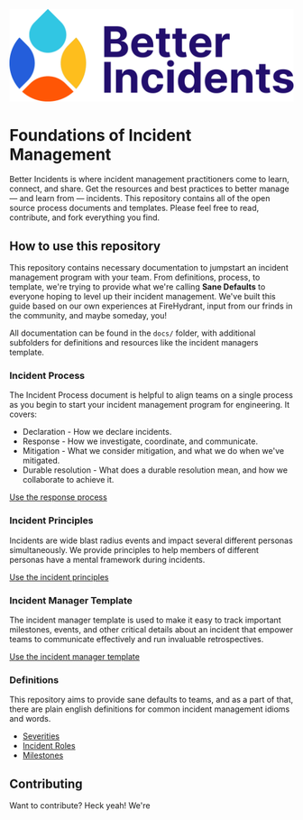 ![better incidents logo](assets/images/logo.svg)

# Foundations of Incident Management

Better Incidents is where incident management practitioners come to learn, connect, and share. Get the resources and best practices to better manage — and learn from — incidents. This repository contains all of the open source process documents and templates. Please feel free to read, contribute, and fork everything you find.

## How to use this repository

This repository contains necessary documentation to jumpstart an incident management program with your team. From definitions, process, to template, we're trying to provide what we're calling **Sane Defaults** to everyone hoping to level up their incident management. We've built this guide based on our own experiences at FireHydrant, input from our frinds in the community, and maybe someday, you!

All documentation can be found in the `docs/` folder, with additional subfolders for definitions and resources like the incident managers template.

### Incident Process

The Incident Process document is helpful to align teams on a single process as you begin to start your incident management program for engineering. It covers:

* Declaration - How we declare incidents.
* Response - How we investigate, coordinate, and communicate.
* Mitigation - What we consider mitigation, and what we do when we've mitigated.
* Durable resolution - What does a durable resolution mean, and how we collaborate to achieve it.

[Use the response process](docs/incident_process.md)

### Incident Principles

Incidents are wide blast radius events and impact several different personas simultaneously. We provide principles to help members of different personas have a mental framework during incidents.

[Use the incident principles](docs/incident_principles.md)

### Incident Manager Template

The incident manager template is used to make it easy to track important milestones, events, and other critical details about an incident that empower teams to communicate effectively and run invaluable retrospectives.

[Use the incident manager template](docs/resources/incident_manager_template.md)

### Definitions

This repository aims to provide sane defaults to teams, and as a part of that, there are plain english definitions for common incident management idioms and words.

* [Severities](docs/definitions/severity.md)
* [Incident Roles](docs/definitions/roles.md)
* [Milestones](docs/definitions/milestones.md)



## Contributing

Want to contribute? Heck yeah! We're
